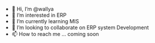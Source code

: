 - 👋 Hi, I’m @wallya
- 👀 I’m interested in ERP 
- 🌱 I’m currently learning MIS
- 💞️ I’m looking to collaborate on ERP system Development
- 📫 How to reach me ... coming soon

<!---
wallya/wallya is a ✨ special ✨ repository because its `README.md` (this file) appears on your GitHub profile.
You can click the Preview link to take a look at your changes.
--->
